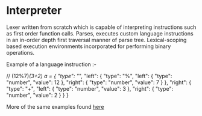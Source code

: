 # Interpreter

Lexer written from scratch which is capable of interpreting instructions such as first order function calls.
Parses, executes custom language instructions in an in-order depth first traversal manner of parse tree.
Lexical-scoping based execution environments incorporated for performing binary operations.


Example of a language instruction :-

// (12%7)*(3+2)
a = {
    "type": "*",
    "left": {
        "type": "%",
        "left": {
            "type": "number",
            "value": 12
        },
        "right": {
            "type": "number",
            "value": 7
        }
    },
    "right": {
        "type": "+",
        "left": {
            "type": "number",
            "value": 3
        },
        "right": {
            "type": "number",
            "value": 2
        }
    }
}


More of the same examples found [here](https://github.com/kingstabyou/Interpreter/blob/master/programs.js)
